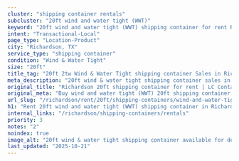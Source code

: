 ```yaml
---
cluster: "shipping container rentals"
subcluster: "20ft wind and water tight (WWT)"
keyword: "20ft wind and water tight (WWT) shipping container for rent Richardson, TX"
intent: "Transactional-Local"
page_type: "Location-Product"
city: "Richardson, TX"
service_type: "shipping container"
condition: "Wind & Water Tight"
size: "20ft"
title_tag: "20ft 2tw Wind & Water Tight shipping container Sales in Richardson | LC Container"
meta_description: "20ft wind & water tight shipping container sales in Richardson. Fast delivery, competitive pricing. Serving shipping containers area. Quote ID: 835. Call (214) 524-4168 for your free quote today."
original_title: "Richardson 20ft shipping container for rent | LC Container"
original_meta: "Buy wind and water tight (WWT) 20ft shipping container rent with local delivery in Richardson, TX. LC Container — local Since 2003. Request a fast quote today."
url_slug: "/richardson/rent/20ft/shipping-containers/wind-and-water-tight-wwt"
h1: "Rent 20ft wind and water tight (WWT) shipping container in Richardson"
internal_links: "/richardson/shipping-containers/rentals"
priority: 3
notes: "2"
noindex: true
image_alt: "20ft wind & water tight shipping container available for delivery in Richardson"
last_updated: "2025-10-21"
---
```


<!-- TODO: Add unique city/inventory copy, images, and internal links here. -->
